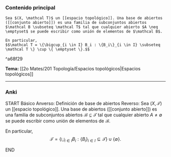 ### Contenido principal

```ad-Formal
Sea $(X, \mathcal T)$ un [[espacio topológico]]. Una base de abiertos ([[conjunto abierto]]) es una familia de subconjuntos abiertos $\mathcal B \subseteq \mathcal T$ tal que cualquier abierto $A \neq \emptyset$ se puede escribir como unión de elementos de $\mathcal B$.

En particular,
$$\mathcal T = \{\bigcup_{i \in I} B_i : \{B_i\}_{i \in I} \subseteq \mathcal T \} \cup \{ \emptyset \}.$$
```

^a68f29

**Tema:** [[2o Mates/201 Topología/Espacios topológicos|Espacios topológicos]]

---
### Anki

START
Básico
Anverso: Definición de base de abiertos
Reverso: Sea $(X, \mathcal T)$ un [[espacio topológico]]. Una base de abiertos ([[conjunto abierto]]) es una familia de subconjuntos abiertos $\mathcal B \subseteq \mathcal T$ tal que cualquier abierto $A \neq \emptyset$ se puede escribir como unión de elementos de $\mathcal B$.

En particular,
$$\mathcal T = \{\bigcup_{i \in I} B_i : \{B_i\}_{i \in I} \subseteq \mathcal T \} \cup \{ \emptyset \}.$$
<!--ID: 1727422026758-->
END
